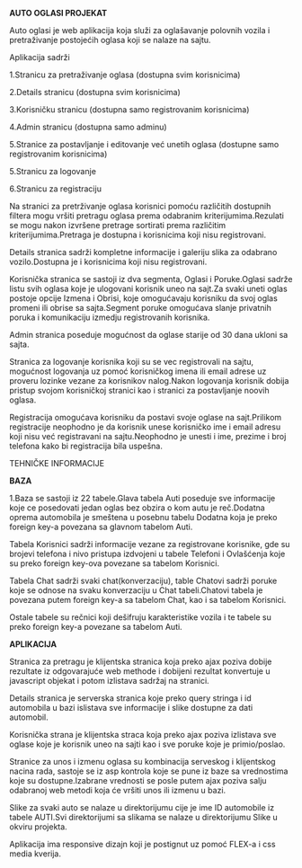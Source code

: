 **AUTO OGLASI PROJEKAT**

Auto oglasi je web aplikacija koja služi za oglašavanje polovnih vozila i
pretraživanje postojećih oglasa koji se nalaze na sajtu.

Aplikacija sadrži

1.Stranicu za pretraživanje oglasa (dostupna svim korisnicima)

2.Details stranicu (dostupna svim korisnicima)

3.Korisničku stranicu (dostupna samo registrovanim korisnicima)

4.Admin stranicu (dostupna samo adminu)

5.Stranice za postavljanje i editovanje već unetih oglasa (dostupne samo
registrovanim korisnicima)

5.Stranicu za logovanje

6.Stranicu za registraciju

Na stranici za pretrživanje oglasa korisnici pomoću različitih dostupnih filtera
mogu vršiti pretragu oglasa prema odabranim kriterijumima.Rezulati se mogu nakon
izvršene pretrage sortirati prema različitim kriterijumima.Pretraga je dostupna
i korisnicima koji nisu registrovani.

Details stranica sadrži kompletne informacije i galeriju slika za odabrano
vozilo.Dostupna je i korisnicima koji nisu registrovani.

Korisnička stranica se sastoji iz dva segmenta, Oglasi i Poruke.Oglasi sadrže
listu svih oglasa koje je ulogovani korisnik uneo na sajt.Za svaki uneti oglas
postoje opcije Izmena i Obrisi, koje omogućavaju korisniku da svoj oglas promeni
ili obrise sa sajta.Segment poruke omogućava slanje privatnih poruka i
komunikaciju izmedju registrovanih korisnika.

Admin stranica poseduje mogućnost da oglase starije od 30 dana ukloni sa sajta.

Stranica za logovanje korisnika koji su se vec registrovali na sajtu, mogućnost
logovanja uz pomoć korisničkog imena ili email adrese uz proveru lozinke vezane
za korisnikov nalog.Nakon logovanja korisnik dobija pristup svojom korisničkoj
stranici kao i stranici za postavljanje noovih oglasa.

Registracija omogućava korisniku da postavi svoje oglase na sajt.Prilikom
registracije neophodno je da korisnik unese korisničko ime i email adresu koji
nisu već registravani na sajtu.Neophodno je unesti i ime, prezime i broj
telefona kako bi registracija bila uspešna.

TEHNIČKE INFORMACIJE

**BAZA**

1.Baza se sastoji iz 22 tabele.Glava tabela Auti poseduje sve informacije koje
ce posedovati jedan oglas bez obzira o kom autu je reč.Dodatna oprema automobila
je smeštena u posebnu tabelu Dodatna koja je preko foreign key-a povezana sa
glavnom tabelom Auti.

Tabela Korisnici sadrži informacije vezane za registrovane korisnike, gde su
brojevi telefona i nivo pristupa izdvojeni u tabele Telefoni i Ovlašćenja koje
su preko foreign key-ova povezane sa tabelom Korisnici.

Tabela Chat sadrži svaki chat(konverzaciju), table Chatovi sadrži poruke koje se
odnose na svaku konverzaciju u Chat tabeli.Chatovi tabela je povezana putem
foreign key-a sa tabelom Chat, kao i sa tabelom Korisnici.

Ostale tabele su rečnici koji dešifruju karakteristike vozila i te tabele su
preko foreign key-a povezane sa tabelom Auti.

**APLIKACIJA**

Stranica za pretragu je klijentska stranica koja preko ajax poziva dobije
rezultate iz odgovarajuće web methode i dobijeni rezultat konvertuje u
javascript objekat i potom izlistava sadržaj na stranici.

Details stranica je serverska stranica koje preko query stringa i id automobila
u bazi islistava sve informacije i slike dostupne za dati automobil.

Korisnička strana je klijentska straca koja preko ajax poziva izlistava sve
oglase koje je korisnik uneo na sajti kao i sve poruke koje je primio/poslao.

Stranice za unos i izmenu oglasa su kombinacija serveskog i klijentskog nacina
rada, sastoje se iz asp kontrola koje se pune iz baze sa vrednostima koje su
dostupne.Izabrane vrednosti se posle putem ajax poziva salju odabranoj web
metodi koja će vršiti unos ili izmenu u bazi.

Slike za svaki auto se nalaze u direktorijumu cije je ime ID automobile iz
tabele AUTI.Svi direktorijumi sa slikama se nalaze u direktorijumu Slike u
okviru projekta.

Aplikacija ima responsive dizajn koji je postignut uz pomoć FLEX-a i css media
kverija.
